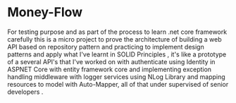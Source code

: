 # Money-Flow
For testing purpose and as part of the process to learn .net core framework carefully this is a micro project to prove the architecture of building a web API based on repository pattern and practicing to  implement  design patterns  and apply what I've learnt in SOLID Principles , it's like a prototype of a several API's that I've worked on with authenticate using Identity in ASPNET Core with entity framework core and implementing exception handling middleware with logger services using NLog Library and mapping resources to model with Auto-Mapper, all of that under supervised of senior developers .  

